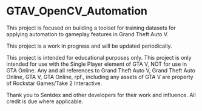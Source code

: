 # GTAV_OpenCV_Automation
This project is focused on building a toolset for training datasets for applying automation to gameplay features in Grand Theft Auto V.

This project is a work in progress and will be updated periodically.




This project is intended for educational purposes only. This project is only intended for use with the Single Player element of GTA V, NOT for use in GTA Online.
Any and all references to Grand Theft Auto V, Grand Theft Auto Online, GTA V, GTA Online, rpf., including any assets of GTA V are property of Rockstar Games/Take 2 Interactive.

Thank you to Sentdex and other developers for their work and influence. All credit is due where applicable.
